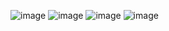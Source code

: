 ![image](https://github.com/NurilAfniAlviola/Dreamland_web/assets/96216538/fba15201-fb80-424b-90a0-40387ed78cd5)
![image](https://github.com/NurilAfniAlviola/Dreamland_web/assets/96216538/e7e5904c-03ab-4d6f-9257-76afb174081a)
![image](https://github.com/NurilAfniAlviola/Dreamland_web/assets/96216538/a289fb6f-58f5-4347-b2ec-1dc30942aa98)
![image](https://github.com/NurilAfniAlviola/Dreamland_web/assets/96216538/c4bd1a9d-3d43-44d3-a0f1-8ac4b4e4781f)

